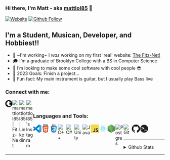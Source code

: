 ### Hi there, I'm Matt - aka [mattlol85][website] 👋 

[![Website](https://img.shields.io/website?label=Fitz-Net&style=for-the-badge&url=https%3A%2F%2Fmattlol85.github.io/Fitz-Net-Project/)][website]
[![Github Follow](https://img.shields.io/github/followers/mattlol85?style=for-the-badge)](https://github.com/mattlol85)

## I'm a Student, Musican, Developer, and Hobbiest!!

- 🔭 ~I'm working~ I *was* working on my first 'real' website: [The Fitz-Net!][website]
- 🎓 I’m a graduate of Brooklyn College with a BS in Computer Science
- 👯 I’m looking to make some cool software with cool people 😎
- 🥅 2023 Goals: Finish a project...
- 🎸 Fun fact: My main instrument is guitar, but I usually play Bass live

### Connect with me:

[<img align="left" alt="fitznet.com" width="22px" src="https://raw.githubusercontent.com/iconic/open-iconic/master/svg/globe.svg" />][website]
[<img align="left" alt="mattlol85 | Fitz-Net" width="22px" src="https://cdn.jsdelivr.net/npm/simple-icons@v3/icons/twitter.svg" />][twitter]
[<img align="left" alt="mattlol85 | Linkedin" width="22px" src="https://cdn.jsdelivr.net/npm/simple-icons@v3/icons/linkedin.svg" />][linkedin]
[<img align="left" alt="mattlol85's Instagram" width="22px" src="https://cdn.jsdelivr.net/npm/simple-icons@v3/icons/instagram.svg" />][instagram]

<br />

### Languages and Tools:

<img align="left" alt="Visual Studio Code" width="26px" src="https://raw.githubusercontent.com/github/explore/80688e429a7d4ef2fca1e82350fe8e3517d3494d/topics/visual-studio-code/visual-studio-code.png" />
<img align="left" alt="HTML5" width="26px" src="https://raw.githubusercontent.com/github/explore/80688e429a7d4ef2fca1e82350fe8e3517d3494d/topics/html/html.png" />
<img align="left" alt="CSS3" width="26px" src="https://raw.githubusercontent.com/github/explore/80688e429a7d4ef2fca1e82350fe8e3517d3494d/topics/css/css.png" />
<img align="left" alt="C++" width="26px" src="https://raw.githubusercontent.com/jmnote/z-icons/master/svg/cpp.svg" />
<img align="left" alt="C#" width="26px" src="https://raw.githubusercontent.com/jmnote/z-icons/master/svg/csharp.svg"/>
<img align="left" alt="Unity" width="26px" src="https://cdn-icons-png.flaticon.com/512/5969/5969205.png"/>
<img align="left" alt="Java" width="26px" src="https://raw.githubusercontent.com/jmnote/z-icons/master/svg/java.svg" />
<img align="left" alt="JavaScript" width="26px" src="https://raw.githubusercontent.com/github/explore/80688e429a7d4ef2fca1e82350fe8e3517d3494d/topics/javascript/javascript.png" />
<img align="left" alt="React" width="26px" src="https://raw.githubusercontent.com/github/explore/80688e429a7d4ef2fca1e82350fe8e3517d3494d/topics/react/react.png" />
<img align="left" alt="Node.js" width="26px" src="https://raw.githubusercontent.com/github/explore/80688e429a7d4ef2fca1e82350fe8e3517d3494d/topics/nodejs/nodejs.png" />
<img align="left" alt="Postgres" width="26px" src="https://user-images.githubusercontent.com/24623425/36042969-f87531d4-0d8a-11e8-9dee-e87ab8c6a9e3.png" />
<img align="left" alt="Git" width="26px" src="https://www.svgrepo.com/show/303548/git-icon-logo.svg"/>
<img align="left" alt="GitHub" width="26px" src="https://raw.githubusercontent.com/github/explore/78df643247d429f6cc873026c0622819ad797942/topics/github/github.png" />
<img align="left" alt="Terminal" width="26px" src="https://raw.githubusercontent.com/github/explore/80688e429a7d4ef2fca1e82350fe8e3517d3494d/topics/terminal/terminal.png" />

<br />


<br />

---

<details>
<summary>Github Stats</summary>

![mattlol85's GitHub stats](https://github-readme-stats.vercel.app/api?username=mattlol85&theme=dracula)


![Top Langs](https://github-readme-stats.vercel.app/api/top-langs/?username=mattlol85&layout=compact&theme=dracula)

</details>




---

<!-- LINKS -->
[website]: https://fitznet.org
[twitter]: https://twitter.com/mattylol85
[instagram]: https://instagram.com/mattlol85
[linkedin]: https://www.linkedin.com/in/matthew-fitzgerald-3040b6160/
<!-- [webdevplaylist]: https://www.youtube.com/playlist?list=PLkwxH9e_vrAJ0WbEsFA9W3I1W-g_BTsbt
[jsplaylist]: https://www.youtube.com/playlist?list=PLkwxH9e_vrALRJKu7wfXby3MKeflhTu6B
[cssplaylist]: https://www.youtube.com/playlist?list=PLkwxH9e_vrALSdvZuEh6gqQdmDoDIoqz4
[reactplaylist]: https://www.youtube.com/playlist?list=PLkwxH9e_vrAK4TdffpxKY3QGyHCpxFcQ0 -->
